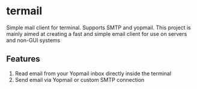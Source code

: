 # termail
Simple mail client for terminal. Supports SMTP and yopmail. This project is mainly aimed at creating a fast and simple email client for use on
servers and non-GUI systems

## Features
1. Read email from your Yopmail inbox directly inside the terminal
2. Send email via Yopmail or custom SMTP connection
